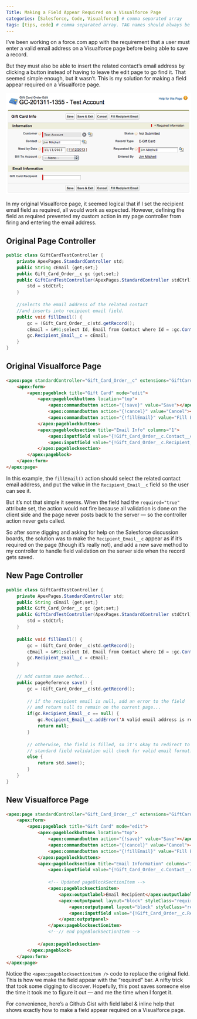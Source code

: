 ```yaml
---
Title: Making a Field Appear Required on a Visualforce Page
categories: [Salesforce, Code, Visualforce] # comma separated array
tags: [tips, code] # comma separated array. TAG names should always be lowercase
---
```


I’ve been working on a force.com app with the requirement that a user must enter a valid email address on a Visualforce page before being able to save a record.

But they must also be able to insert the related contact’s email address by clicking a button instead of having to leave the edit page to go find it. That seemed simple enough, but it wasn’t. This is my solution for making a field appear required on a Visualforce page.

![Mail Folder](/assets/img/posts/visualforce-page.png#full "Apple Mail Folder")

In my original Visualforce page, it seemed logical that if I set the recipient email field as required, all would work as expected. However, defining the field as required prevented my custom action in my page controller from firing and entering the email address.

## Original Page Controller

````java
public class GiftCardTestController {
    private ApexPages.StandardController std;
    public String cEmail {get;set;}
    public Gift_Card_Order__c gc {get;set;}
    public GiftCardTestController(ApexPages.StandardController stdCtrl) {
        std = stdCtrl;
    }

    //selects the email address of the related contact
    //and inserts into recipient email field.
    public void fillEmail() {
        gc = (Gift_Card_Order__c)std.getRecord();
        cEmail = &#91;select Id, Email from Contact where Id = :gc.Contact__c].Email;
        gc.Recipient_Email__c = cEmail;
    }
}
````


## Original Visualforce Page

````html
<apex:page standardController="Gift_Card_Order__c" extensions="GiftCardTestController" title="Gift Card Test">
    <apex:form>
        <apex:pageblock title="Gift Card" mode="edit">
            <apex:pageblockbuttons location="top">
                <apex:commandbutton action="{!save}" value="Save"></apex:commandbutton>
                <apex:commandbutton action="{!cancel}" value="Cancel"></apex:commandbutton>
                <apex:commandbutton action="{!fillEmail}" value="Fill Email"></apex:commandbutton>
            </apex:pageblockbuttons>
            <apex:pageblocksection title="Email Info" columns="1">
                <apex:inputfield value="{!Gift_Card_Order__c.Contact__c}"></apex:inputfield>
                <apex:inputfield value="{!Gift_Card_Order__c.Recipient_Email__c}" required="true"></apex:inputfield>
            </apex:pageblocksection>
        </apex:pageblock>
    </apex:form>
</apex:page>
````


In this example, the ``fillEmail()`` action should select the related contact email address, and put the value in the ``Recipient_Email__c`` field so the user can see it.

But it’s not that simple it seems. When the field had the ``required="true"`` attribute set, the action would not fire because all validation is done on the client side and the page never posts back to the server — so the controller action never gets called.

So after some digging and asking for help on the Salesforce discussion boards, the solution was to make the ``Recipient_Email__c`` appear as if it’s required on the page (though it’s really not), and add a new save method to my controller to handle field validation on the server side when the record gets saved.

## New Page Controller

````java
public class GiftCardTestController {
    private ApexPages.StandardController std;
    public String cEmail {get;set;}
    public Gift_Card_Order__c gc {get;set;}
    public GiftCardTestController(ApexPages.StandardController stdCtrl) {
        std = stdCtrl;
    }

    public void fillEmail() {
        gc = (Gift_Card_Order__c)std.getRecord();
        cEmail = &#91;select Id, Email from Contact where Id = :gc.Contact__c].Email;
        gc.Recipient_Email__c = cEmail;
    }

    // add custom save method...
    public pageReference save() {
        gc = (Gift_Card_Order__c)std.getRecord();

        // if the recipient email is null, add an error to the field
        // and return null to remain on the current page...
        if(gc.Recipient_Email__c == null) {
            gc.Recipient_Email__c.addError('A valid email address is required.');
            return null;
        }

        // otherwise, the field is filled, so it's okay to redirect to view page.
        // standard field validation will check for valid email format.
        else {
            return std.save();
        }
    }
}
````

## New Visualforce Page

````html
<apex:page standardController="Gift_Card_Order__c" extensions="GiftCardTestController" title="Gift Card Test">
    <apex:form>
        <apex:pageblock title="Gift Card" mode="edit">
            <apex:pageblockbuttons location="top">
                <apex:commandbutton action="{!save}" value="Save"></apex:commandbutton>
                <apex:commandbutton action="{!cancel}" value="Cancel"></apex:commandbutton>
                <apex:commandbutton action="{!fillEmail}" value="Fill Email"></apex:commandbutton>
            </apex:pageblockbuttons>
            <apex:pageblocksection title="Email Information" columns="1">
                <apex:inputfield value="{!Gift_Card_Order__c.Contact__c}"></apex:inputfield>

                <!-- Updated pageBlockSectionItem -->
                <apex:pageblocksectionitem>
                    <apex:outputlabel>Email Recipient</apex:outputlabel>
                    <apex:outputpanel layout="block" styleClass="requiredInput">
                        <apex:outputpanel layout="block" styleClass="requiredBlock"></apex:outputpanel>
                        <apex:inputfield value="{!Gift_Card_Order__c.Recipient_Email__c}"></apex:inputfield>
                    </apex:outputpanel>
                </apex:pageblocksectionitem>
                <!--// end pageBlockSectionItem -->

            </apex:pageblocksection>
        </apex:pageblock>
    </apex:form>
</apex:page>
````

Notice the ``<apex:pageblocksectionitem />`` code to replace the original field. This is how we make the field appear with the “required” bar. A nifty trick that took some digging to discover. Hopefully, this post saves someone else the time it took me to figure it out — and me the time when I forget it.

For convenience, here’s a Github Gist with field label &amp; inline help that shows exactly how to make a field appear required on a Visualforce page.

<script src="https://gist.github.com/jimmitchell/4595878.js"></script>
